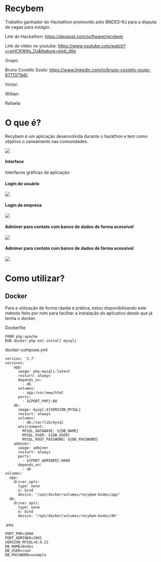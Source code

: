 # Recybem
Trabalho ganhador do Hackathon promovido pelo BNDES-RJ para a disputa de vagas para estágio.

Link do Hackathon: https://devpost.com/software/recybem

Link do vídeo no youtube: https://www.youtube.com/watch?v=pHCKWjfo_Ds&feature=emb_title

Grupo: 

Bruno Coviello Souto: https://www.linkedin.com/in/bruno-coviello-souto-8771371b6/

Victor:

Willian: 

Rafaela:

# O que é?

Recybem é um aplicação desenvolvida durante o hackthon e tem como objetivo o saneamento nas comunidades.


<img src="https://github.com/bcovies/recybem-bndes/blob/master/gifs/main.png" zoom="0.5">


#### Interface

Interfaces gráficas da aplicação:

#### Login do usuário 

<img src="https://github.com/bcovies/recybem-bndes/blob/master/gifs/usuarioLogin.gif" zoom="0.5">

#### Login da empresa

<img src="https://github.com/bcovies/recybem-bndes/blob/master/gifs/empresaLogin.gif" zoom="0.5">

#### Adminer para contato com banco de dados de forma acessível

<img src="https://github.com/bcovies/recybem-bndes/blob/master/gifs/admin-db.gif" zoom="0.5">

#### Adminer para contato com banco de dados de forma acessível
<img src="https://github.com/bcovies/recybem-bndes/blob/master/gifs/adminer-base.gif" zoom="0.5">

# Como utilizar?

## Docker

Para a utilização de forma rápida e prática, estou disponibilizando este método feito por mim para facilitar a instalação do aplicativo desde que já tenha o docker.

Dockerfile

````
FROM php:apache
RUN docker-php-ext-install mysqli
````

docker-compose.yml
````
version: '3.7'
services:
    app:
      image: php-mysqli:latest
      restart: always
      depends_on:
        - db
      volumes:
        - app:/var/www/html
      ports:
        - ${PORT_PHP}:80
    db:
      image: mysql:${VERSION_MYSQL}
      restart: always
      volumes:
        - db:/var/lib/mysql
      environment:
        MYSQL_DATABASE: ${DB_NAME}
        MYSQL_USER: ${DB_USER}
        MYSQL_ROOT_PASSWORD: ${DB_PASSWORD}
    adminer:
      image: adminer
      restart: always
      ports:
        - ${PORT_ADMINER}:8080
      depends_on:
        - db
volumes:
  app:  
    driver_opts:
      type: none
      o: bind
      device: "/opt/docker/volumes/recybem-bndes/app"
  db:  
    driver_opts:
      type: none
      o: bind
      device: "/opt/docker/volumes/recybem-bndes/db"
````

.env
````
PORT_PHP=1000
PORT_ADMINER=1001
VERSION_MYSQL=8.0.22
DB_NAME=bndes
DB_USER=root
DB_PASSWORD=example
````
